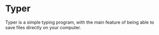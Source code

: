# Typer

Typer is a simple typing program, with the main feature of being able to save files directly on your computer. 